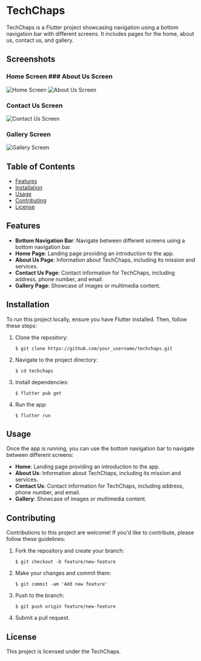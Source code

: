 # TechChaps

TechChaps is a Flutter project showcasing navigation using a bottom navigation bar with different screens. It includes pages for the home, about us, contact us, and gallery.

## Screenshots

### Home Screen                                        ### About Us Screen
![Home Screen](screenshots/Home.png)                 ![About Us Screen](screenshots/About_us.png)

### Contact Us Screen
![Contact Us Screen](screenshots/Contact_us.png)

### Gallery Screen
![Gallery Screen](screenshots/Gallery.png)

## Table of Contents

- [Features](#features)
- [Installation](#installation)
- [Usage](#usage)
- [Contributing](#contributing)
- [License](#license)

## Features

- **Bottom Navigation Bar**: Navigate between different screens using a bottom navigation bar.
- **Home Page**: Landing page providing an introduction to the app.
- **About Us Page**: Information about TechChaps, including its mission and services.
- **Contact Us Page**: Contact information for TechChaps, including address, phone number, and email.
- **Gallery Page**: Showcase of images or multimedia content.

## Installation

To run this project locally, ensure you have Flutter installed. Then, follow these steps:

1. Clone the repository:

    ```
    $ git clone https://github.com/your_username/techchaps.git
    ```

2. Navigate to the project directory:

    ```
    $ cd techchaps
    ```

3. Install dependencies:

    ```
    $ flutter pub get
    ```

4. Run the app:

    ```
    $ flutter run
    ```

## Usage

Once the app is running, you can use the bottom navigation bar to navigate between different screens:

- **Home**: Landing page providing an introduction to the app.
- **About Us**: Information about TechChaps, including its mission and services.
- **Contact Us**: Contact information for TechChaps, including address, phone number, and email.
- **Gallery**: Showcase of images or multimedia content.

## Contributing

Contributions to this project are welcome! If you'd like to contribute, please follow these guidelines:

1. Fork the repository and create your branch:

    ```
    $ git checkout -b feature/new-feature
    ```

2. Make your changes and commit them:

    ```
    $ git commit -am 'Add new feature'
    ```

3. Push to the branch:

    ```
    $ git push origin feature/new-feature
    ```

4. Submit a pull request.

## License

This project is licensed under the TechChaps.
